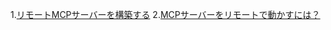 
1.[リモートMCPサーバーを構築する](https://developers.cloudflare.com/agents/guides/remote-mcp-server/)
2.[MCPサーバーをリモートで動かすには？](https://zenn.dev/yasi/articles/how-to-run-mcp-server-on-remote-server)